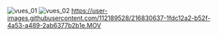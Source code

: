 ![vues_01](https://user-images.githubusercontent.com/112189528/216828396-05d2c851-4c5d-48a6-8aa9-18fe1f557e92.jpg)
![vues_02](https://user-images.githubusercontent.com/112189528/216828438-c7ff1e85-ac34-41a4-9174-ef15ab215155.jpg)
https://user-images.githubusercontent.com/112189528/216830637-1fdc12a2-b52f-4a53-a489-2ab6377b2b1e.MOV

